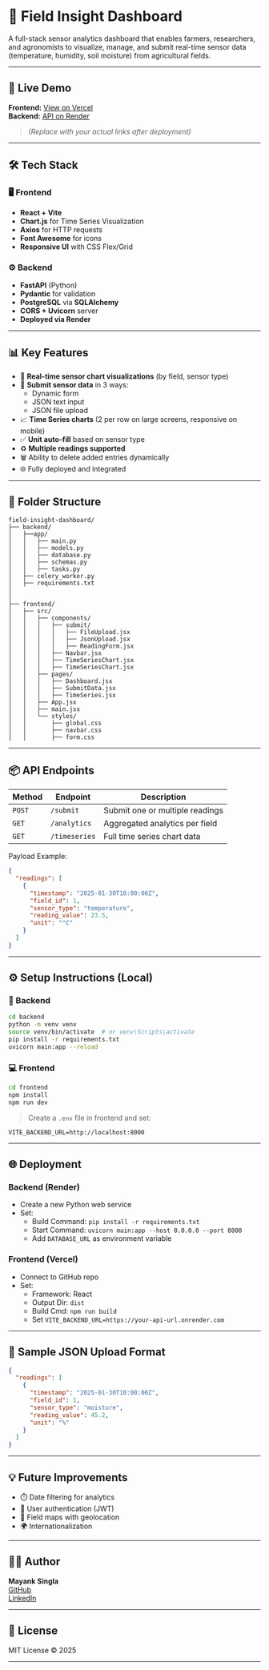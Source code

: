 
# 🌾 Field Insight Dashboard

A full-stack sensor analytics dashboard that enables farmers, researchers, and agronomists to visualize, manage, and submit real-time sensor data (temperature, humidity, soil moisture) from agricultural fields.

---

## 🚀 Live Demo

**Frontend:** [View on Vercel](https://your-frontend-link.vercel.app)  
**Backend:** [API on Render](https://your-api-link.onrender.com)  
> _(Replace with your actual links after deployment)_

---

## 🛠 Tech Stack

### 🖥 Frontend
- **React + Vite**
- **Chart.js** for Time Series Visualization
- **Axios** for HTTP requests
- **Font Awesome** for icons
- **Responsive UI** with CSS Flex/Grid

### ⚙ Backend
- **FastAPI** (Python)
- **Pydantic** for validation
- **PostgreSQL** via **SQLAlchemy**
- **CORS + Uvicorn** server
- **Deployed via Render**

---

## 📊 Key Features

- 🔁 **Real-time sensor chart visualizations** (by field, sensor type)
- 🧾 **Submit sensor data** in 3 ways:
  - Dynamic form
  - JSON text input
  - JSON file upload
- 📈 **Time Series charts** (2 per row on large screens, responsive on mobile)
- ✅ **Unit auto-fill** based on sensor type
- ♻️ **Multiple readings supported**
- 🗑️ Ability to delete added entries dynamically
- 🌐 Fully deployed and integrated

---

## 📁 Folder Structure

```
field-insight-dashboard/
├── backend/
│   ├──app/
│   │   ├── main.py
│   │   ├── models.py
│   │   ├── database.py
│   │   ├── schemas.py
│   │   ├── tasks.py
│   ├── celery_worker.py
│   ├── requirements.txt
│
│
├── frontend/
│   ├── src/
│   │   ├── components/
│   │   │   ├── submit/
│   │   │   │   ├── FileUpload.jsx
│   │   │   │   ├── JsonUpload.jsx
│   │   │   │   ├── ReadingForm.jsx
│   │   │   ├── Navbar.jsx
│   │   │   ├── TimeSeriesChart.jsx
│   │   │   ├── TimeSeriesChart.jsx
│   │   ├── pages/
│   │   │   ├── Dashboard.jsx
│   │   │   ├── SubmitData.jsx
│   │   │   ├── TimeSeries.jsx
│   │   ├── App.jsx
│   │   ├── main.jsx
│   │   └── styles/
│   │       ├── global.css
│   │       ├── navbar.css
│   │       ├── form.css
```

---

## 📦 API Endpoints

| Method | Endpoint        | Description                       |
|--------|------------------|-----------------------------------|
| `POST` | `/submit`        | Submit one or multiple readings  |
| `GET`  | `/analytics`     | Aggregated analytics per field   |
| `GET`  | `/timeseries`    | Full time series chart data      |

Payload Example:
```json
{
  "readings": [
    {
      "timestamp": "2025-01-30T10:00:00Z",
      "field_id": 1,
      "sensor_type": "temperature",
      "reading_value": 23.5,
      "unit": "°C"
    }
  ]
}
```

---

## ⚙️ Setup Instructions (Local)

### 🔧 Backend

```bash
cd backend
python -m venv venv
source venv/bin/activate  # or venv\Scripts\activate
pip install -r requirements.txt
uvicorn main:app --reload
```

### 💻 Frontend

```bash
cd frontend
npm install
npm run dev
```

> Create a `.env` file in frontend and set:
```env
VITE_BACKEND_URL=http://localhost:8000
```

---

## 🌐 Deployment

### Backend (Render)
- Create a new Python web service
- Set:
  - Build Command: `pip install -r requirements.txt`
  - Start Command: `uvicorn main:app --host 0.0.0.0 --port 8000`
  - Add `DATABASE_URL` as environment variable

### Frontend (Vercel)
- Connect to GitHub repo
- Set:
  - Framework: React
  - Output Dir: `dist`
  - Build Cmd: `npm run build`
  - Set `VITE_BACKEND_URL=https://your-api-url.onrender.com`

---

## 🧪 Sample JSON Upload Format

```json
{
  "readings": [
    {
      "timestamp": "2025-01-30T10:00:00Z",
      "field_id": 1,
      "sensor_type": "moisture",
      "reading_value": 45.2,
      "unit": "%"
    }
  ]
}
```

---

## 💡 Future Improvements

- ⏱️ Date filtering for analytics
- 👥 User authentication (JWT)
- 📍 Field maps with geolocation
- 🌍 Internationalization

---

## 👨‍💻 Author

**Mayank Singla**  
[GitHub](https://github.com/mayanksingla910)  
[LinkedIn](https://www.linkedin.com/in/mayanksingla910)  

---

## 📄 License

MIT License © 2025

---
